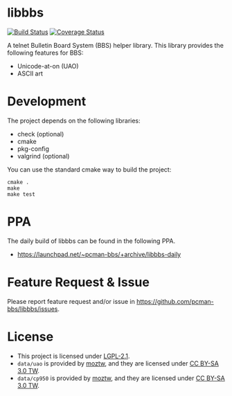 # libbbs

[![Build Status](https://travis-ci.org/pcman-bbs/libbbs.svg?branch=master)](https://travis-ci.org/pcman-bbs/libbbs)
[![Coverage Status](https://img.shields.io/coveralls/pcman-bbs/libbbs.svg)](https://coveralls.io/r/pcman-bbs/libbbs?branch=master)

A telnet Bulletin Board System (BBS) helper library. This library provides the following features for BBS:
*   Unicode-at-on (UAO)
*   ASCII art

# Development

The project depends on the following libraries:
*   check (optional)
*   cmake
*   pkg-config
*   valgrind (optional)

You can use the standard cmake way to build the project:

```
cmake .
make
make test
```

# PPA

The daily build of libbbs can be found in the following PPA.

*   <https://launchpad.net/~pcman-bbs/+archive/libbbs-daily>

# Feature Request & Issue

Please report feature request and/or issue in <https://github.com/pcman-bbs/libbbs/issues>.

# License

*   This project is licensed under [LGPL-2.1](https://github.com/pcman-bbs/libbbs/blob/master/COPYING).
*   `data/uao` is provided by [moztw](http://moztw.org/docs/big5/), and they are licensed under [CC BY-SA 3.0 TW](http://creativecommons.org/licenses/by-sa/3.0/tw/).
*   `data/cp950` is provided by [moztw](http://moztw.org/docs/big5/), and they are licensed under [CC BY-SA 3.0 TW](http://creativecommons.org/licenses/by-sa/3.0/tw/).
